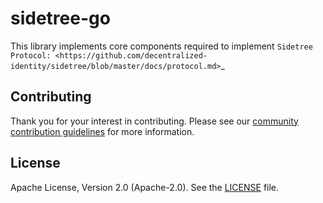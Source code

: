 # sidetree-go
This library implements core components required to implement `Sidetree Protocol: <https://github.com/decentralized-identity/sidetree/blob/master/docs/protocol.md>`_

## Contributing
Thank you for your interest in contributing. Please see our [community contribution guidelines](https://github.com/trustbloc/community/blob/main/CONTRIBUTING.md) for more information.

## License
Apache License, Version 2.0 (Apache-2.0). See the [LICENSE](LICENSE) file.
